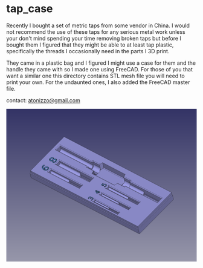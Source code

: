 # tap_case

Recently I bought a set of metric taps from some vendor in China. I would not recommend the use of these taps for any serious metal work unless your don't mind
spending your time removing broken taps but before I bought them I figured that they might be able to at least tap plastic, specifically the threads I
occasionally need in the parts I 3D print.

They came in a plastic bag and I figured I might use a case for them and the handle they came with so I made one using FreeCAD. For those of you that want a
similar one this directory contains STL mesh file you will need to print your own. For the undaunted ones, I also added the FreeCAD master file.

contact: atonizzo@gmail.com

![Metric Tap Case](images/tap_case.png "Metric Tap Case")


